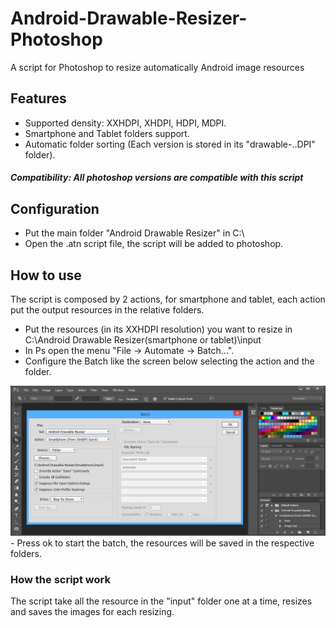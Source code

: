 # Android-Drawable-Resizer-Photoshop
A script for Photoshop to resize automatically Android image resources

## Features
- Supported density: XXHDPI, XHDPI, HDPI, MDPI.
- Smartphone and Tablet folders support.
- Automatic folder sorting (Each version is stored in its "drawable-..DPI" folder).

##### Compatibility: All photoshop versions are compatible with this script

## Configuration
- Put the main folder "Android Drawable Resizer" in C:\
- Open the .atn script file, the script will be added to photoshop.

## How to use
The script is composed by 2 actions, for smartphone and tablet, each action put the output resources in the relative folders.
- Put the resources (in its XXHDPI resolution) you want to resize in C:\Android Drawable Resizer\(smartphone or tablet)\input 
- In Ps open the menu "File -> Automate -> Batch...".
- Configure the Batch like the screen below selecting the action and the folder.
<img src="https://github.com/MhzDev/Android-Drawable-Resizer-Photoshop/blob/master/Github%20Art/BatchSetting.png" width="600">
- Press ok to start the batch, the resources will be saved in the respective folders.

### How the script work
The script take all the resource in the "input" folder one at a time, resizes and saves the images for each resizing.
